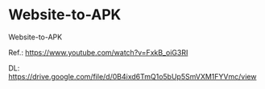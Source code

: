 # Website-to-APK
Website-to-APK

Ref.:
https://www.youtube.com/watch?v=FxkB_oiG3RI

DL:
https://drive.google.com/file/d/0B4ixd6TmQ1o5bUp5SmVXM1FYVmc/view
